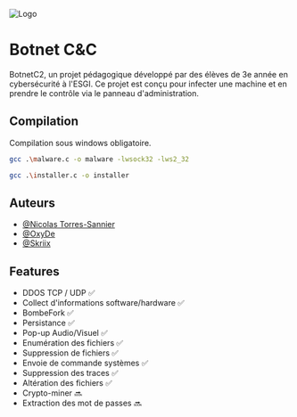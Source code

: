 ![Logo](https://i.imgur.com/1IestUQ.png)


# Botnet C&C

BotnetC2, un projet pédagogique développé par des élèves de 3e année en cybersécurité à l'ESGI.
Ce projet est conçu pour infecter une machine et en prendre le contrôle via le panneau d'administration.


## Compilation

Compilation sous windows obligatoire.

```bash
gcc .\malware.c -o malware -lwsock32 -lws2_32
```

```bash
gcc .\installer.c -o installer
```
    
## Auteurs

- [@Nicolas Torres-Sannier](https://github.com/Nicolas-Torres-Sannier)
- [@OxyDe](https://github.com/0xOxyDe)
- [@Skriix](https://github.com/Skriix)


## Features

- DDOS TCP / UDP ✅
- Collect d'informations software/hardware ✅
- BombeFork ✅
- Persistance ✅
- Pop-up Audio/Visuel ✅
- Enumération des fichiers ✅
- Suppression de fichiers ✅
- Envoie de commande systèmes ✅
- Suppression des traces ✅
- Altération des fichiers ✅
- Crypto-miner 🔜
- Extraction des mot de passes 🔜
